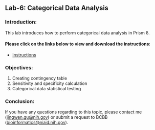 ## Lab-6: Categorical Data Analysis

### Introduction:
This lab introduces how to perform categorical data analysis in Prism 8.

#### Please click on the links below to view and download the instructions: 
- [Instructions](https://nih.sharepoint.com/:b:/r/sites/GRP-NIAID-BioInformatics/SSS/SharedWithNIH/RML%20Workshop/Prism8/6.%20Categorical%20data%20analysis.pdf?csf=1&e=6EpT91)

### Objectives:
1. Creating contingency table
2. Sensitivity and specificity calculation
3. Categorical data statistical testing

### Conclusion:
If you have any questions regarding to this topic, please contact me (jingwen.gu@nih.gov) or submit a request to BCBB (bioinformatics@niaid.nih.gov).
